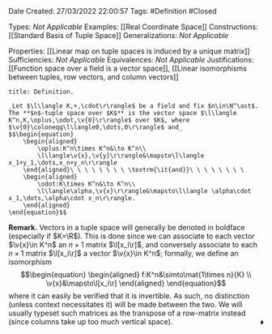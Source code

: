 <br />
<br />

Date Created: 27/03/2022 22:00:57
Tags: #Definition #Closed 

Types: _Not Applicable_
Examples: [[Real Coordinate Space]]
Constructions: [[Standard Basis of Tuple Space]]
Generalizations: _Not Applicable_

Properties: [[Linear map on tuple spaces is induced by a unique matrix]]
Sufficiencies: _Not Applicable_
Equivalences: _Not Applicable_
Justifications: [[Function space over a field is a vector space]], [[Linear isomorphisms between tuples, row vectors, and column vectors]]

``` ad-Definition
title: Definition.

_Let $\l\langle K,+,\cdot\r\rangle$ be a field and fix $n\in\N^\ast$. The **$n$-tuple space over $K$** is the vector space $\l\langle K^n,K,\oplus,\odot,\v{0}\r\rangle$ over $K$, where $\v{0}\coloneqq\l\langle0,\dots,0\r\rangle$ and_
$$\begin{equation}
    \begin{aligned}
        \oplus:K^n\times K^n&\to K^n\\
        \l\langle\v{x},\v{y}\r\rangle&\mapsto\l\langle x_1+y_1,\dots,x_n+y_n\r\rangle
    \end{aligned}\ \ \ \ \ \ \ \ \textrm{\it{and}}\ \ \ \ \ \ \ \ 
    \begin{aligned}
        \odot:K\times K^n&\to K^n\\
        \l\langle\alpha,\v{x}\r\rangle&\mapsto\l\langle \alpha\cdot x_1,\dots,\alpha\cdot x_n\r\rangle.
    \end{aligned}
\end{equation}$$

```

**Remark.** Vectors in a tuple space will generally be denoted in boldface (especially if $K=\R$). This is done since we can associate to each vector $\v{x}\in K^n$ an $n\times1$ matrix $\l[x_i\r]$, and conversely associate to each $n\times 1$ matrix $\l[x_i\r]$ a vector $\v{x}\in K^n$; formally, we define an isomorphism
$$\begin{equation}
    \begin{aligned}
        f:K^n&\simto\mat{1\times n}{K} \\
        \v{x}&\mapsto\l[x_i\r]
    \end{aligned}
\end{equation}$$
where it can easily be verified that it is invertible. As such, no distinction (unless context necessitates it) will be made between the two. We will usually typeset such matrices as the transpose of a row-matrix instead (since columns take up too much vertical space).<span style="float:right;">$\blacklozenge$</span>
